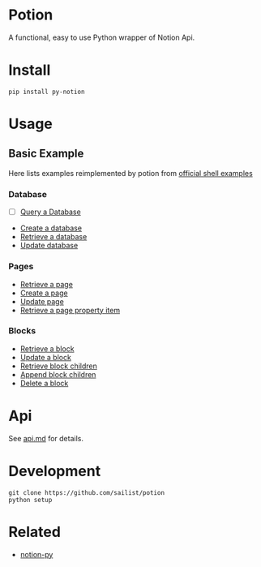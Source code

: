 # Potion

A functional, easy to use Python wrapper of Notion Api.

# Install

```shell
pip install py-notion
```

# Usage

## Basic Example

Here lists examples reimplemented by potion from [official shell examples](https://developers.notion.com/reference)

### Database

- [ ] [Query a Database](./examples/basic/database_query.py)
- [Create a database](./examples/basic/database_create.py)
- [Retrieve a database](./examples/basic/database_retrieve.py)
- [Update database](./examples/basic/database_update.py)

### Pages

- [Retrieve a page](./examples/basic/page_retrieve.py)
- [Create a page](./examples/basic/page_create.py)
- [Update page](./examples/basic/page_update.py)
- [Retrieve a page property item](./examples/basic/page_property_retrieve.py)

### Blocks

- [Retrieve a block](./examples/basic/block_retrieve.py)
- [Update a block](./examples/basic/block_update.py)
- [Retrieve block children](./examples/basic/block_children_retrieve.py)
- [Append block children](./examples/basic/block_append.py)
- [Delete a block](./examples/basic/block_delete.py)

# Api

See [api.md](./api.md) for details.

# Development

```shell
git clone https://github.com/sailist/potion
python setup
```

# Related

- [notion-py](https://github.com/jamalex/notion-py)